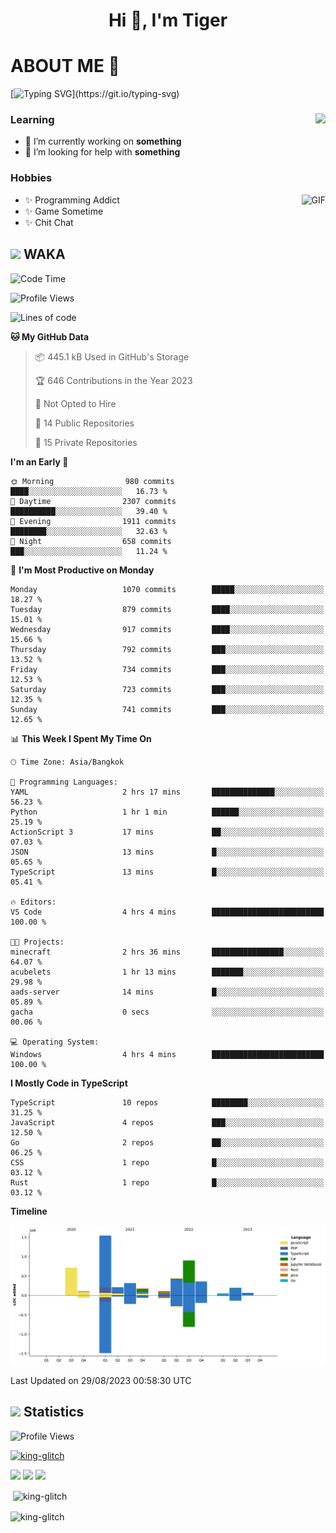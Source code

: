 <h1 align="center">Hi 👋, I'm Tiger</h1>




# ABOUT ME 💬

[![Typing SVG](https://readme-typing-svg.herokuapp.com?color=22F771&vCenter=true&lines=A+perssionate+developer+from+nowhere.)](https://git.io/typing-svg)

<div>
 <img align="right" src="https://spotify-github-profile.vercel.app/api/view?uid=12129734423&cover_image=false&theme=default&bar_color=22d016&bar_color_cover=true" />
 <h3>Learning</h3>
 
 <ul>
  <li>🔭 I’m currently working on <b>something</b></li>
  <li>🤝 I’m looking for help with <b>something</b></li>
 </ul>
 
</div>
<div>
 <h3>Hobbies</h3>
 <img align="right" height="475px"  alt="GIF" src="https://i.pinimg.com/originals/1f/b7/db/1fb7dbee557e5ed509f7517da8a84d58.gif" />
 <ul>
  <li>✨ Programming Addict</li>
  <li>✨ Game Sometime</li>
  <li>✨ Chit Chat</li>
 </ul>
 
</div>



## <img height="40" src="https://raw.githubusercontent.com/innng/innng/master/assets/kyubey.gif"/> WAKA

<!--START_SECTION:waka-->
![Code Time](http://img.shields.io/badge/Code%20Time-1%2C455%20hrs%2052%20mins-blue)

![Profile Views](http://img.shields.io/badge/Profile%20Views-15-blue)

![Lines of code](https://img.shields.io/badge/From%20Hello%20World%20I%27ve%20Written-5.1%20million%20lines%20of%20code-blue)

**🐱 My GitHub Data** 

> 📦 445.1 kB Used in GitHub's Storage 
 > 
> 🏆 646 Contributions in the Year 2023
 > 
> 🚫 Not Opted to Hire
 > 
> 📜 14 Public Repositories 
 > 
> 🔑 15 Private Repositories 
 > 
**I'm an Early 🐤** 

```text
🌞 Morning                980 commits         ████░░░░░░░░░░░░░░░░░░░░░   16.73 % 
🌆 Daytime                2307 commits        ██████████░░░░░░░░░░░░░░░   39.40 % 
🌃 Evening                1911 commits        ████████░░░░░░░░░░░░░░░░░   32.63 % 
🌙 Night                  658 commits         ███░░░░░░░░░░░░░░░░░░░░░░   11.24 % 
```
📅 **I'm Most Productive on Monday** 

```text
Monday                   1070 commits        █████░░░░░░░░░░░░░░░░░░░░   18.27 % 
Tuesday                  879 commits         ████░░░░░░░░░░░░░░░░░░░░░   15.01 % 
Wednesday                917 commits         ████░░░░░░░░░░░░░░░░░░░░░   15.66 % 
Thursday                 792 commits         ███░░░░░░░░░░░░░░░░░░░░░░   13.52 % 
Friday                   734 commits         ███░░░░░░░░░░░░░░░░░░░░░░   12.53 % 
Saturday                 723 commits         ███░░░░░░░░░░░░░░░░░░░░░░   12.35 % 
Sunday                   741 commits         ███░░░░░░░░░░░░░░░░░░░░░░   12.65 % 
```


📊 **This Week I Spent My Time On** 

```text
🕑︎ Time Zone: Asia/Bangkok

💬 Programming Languages: 
YAML                     2 hrs 17 mins       ██████████████░░░░░░░░░░░   56.23 % 
Python                   1 hr 1 min          ██████░░░░░░░░░░░░░░░░░░░   25.19 % 
ActionScript 3           17 mins             ██░░░░░░░░░░░░░░░░░░░░░░░   07.03 % 
JSON                     13 mins             █░░░░░░░░░░░░░░░░░░░░░░░░   05.65 % 
TypeScript               13 mins             █░░░░░░░░░░░░░░░░░░░░░░░░   05.41 % 

🔥 Editors: 
VS Code                  4 hrs 4 mins        █████████████████████████   100.00 % 

🐱‍💻 Projects: 
minecraft                2 hrs 36 mins       ████████████████░░░░░░░░░   64.07 % 
acubelets                1 hr 13 mins        ███████░░░░░░░░░░░░░░░░░░   29.98 % 
aads-server              14 mins             █░░░░░░░░░░░░░░░░░░░░░░░░   05.89 % 
gacha                    0 secs              ░░░░░░░░░░░░░░░░░░░░░░░░░   00.06 % 

💻 Operating System: 
Windows                  4 hrs 4 mins        █████████████████████████   100.00 % 
```

**I Mostly Code in TypeScript** 

```text
TypeScript               10 repos            ████████░░░░░░░░░░░░░░░░░   31.25 % 
JavaScript               4 repos             ███░░░░░░░░░░░░░░░░░░░░░░   12.50 % 
Go                       2 repos             ██░░░░░░░░░░░░░░░░░░░░░░░   06.25 % 
CSS                      1 repo              █░░░░░░░░░░░░░░░░░░░░░░░░   03.12 % 
Rust                     1 repo              █░░░░░░░░░░░░░░░░░░░░░░░░   03.12 % 
```



**Timeline**

![Lines of Code chart](https://raw.githubusercontent.com/king-glitch/king-glitch/main/assets/bar_graph.png)


 Last Updated on 29/08/2023 00:58:30 UTC
<!--END_SECTION:waka-->
## <img height="40" src="https://raw.githubusercontent.com/innng/innng/master/assets/kyubey.gif"/> Statistics
![Profile Views](https://komarev.com/ghpvc/?username=king-glitch)  

<p align="left"> 
 <a href="https://github.com/ryo-ma/github-profile-trophy">
  <img src="https://github-profile-trophy.vercel.app/?username=king-glitch&theme=dracula" alt="king-glitch" />
 </a> </p>

![](https://github-profile-summary-cards.vercel.app/api/cards/profile-details?username=king-glitch&theme=dracula)
![](https://github-profile-summary-cards.vercel.app/api/cards/stats?username=king-glitch&theme=dracula) 
![](https://github-profile-summary-cards.vercel.app/api/cards/productive-time?username=king-glitch&theme=dracula)


<p>&nbsp;<img align="center" src="https://github-readme-stats.vercel.app/api?username=king-glitch&theme=dracula" alt="king-glitch" /></p>

<p><img align="center" src="https://github-readme-streak-stats.herokuapp.com/?user=king-glitch&theme=dracula" alt="king-glitch" /></p>

